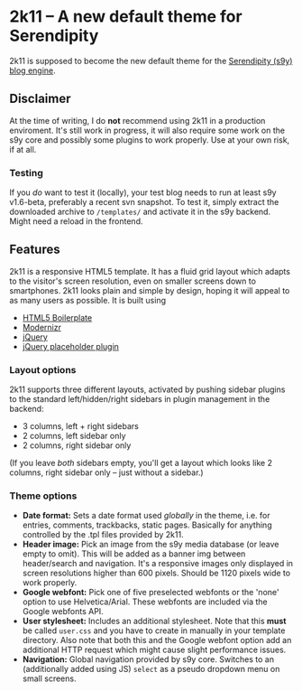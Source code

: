 # 2k11 – A new default theme for Serendipity

2k11 is supposed to become the new default theme for the [Serendipity (s9y) blog engine](http://s9y.org).

## Disclaimer

At the time of writing, I do **not** recommend using 2k11 in a production enviroment. It's still work in progress, it will also require some work on the s9y core and possibly some plugins to work properly. Use at your own risk, if at all.

### Testing

If you _do_ want to test it (locally), your test blog needs to run at least s9y v1.6-beta, preferably a recent svn snapshot. To test it, simply extract the downloaded archive to `/templates/` and activate it in the s9y backend. Might need a reload in the frontend.

## Features

2k11 is a responsive HTML5 template. It has a fluid grid layout which adapts to the visitor's screen resolution, even on smaller screens down to smartphones. 2k11 looks plain and simple by design, hoping it will appeal to as many users as possible. It is built using

* [HTML5 Boilerplate](http://h5bp.com)
* [Modernizr](http://www.modernizr.com)
* [jQuery](http://jquery.com)
* [jQuery placeholder plugin](https://github.com/mathiasbynens/Placeholder-jQuery-Plugin)

### Layout options

2k11 supports three different layouts, activated by pushing sidebar plugins to the standard left/hidden/right sidebars in plugin management in the backend:
    
* 3 columns, left + right sidebars
* 2 columns, left sidebar only
* 2 columns, right sidebar only

(If you leave _both_ sidebars empty, you'll get a layout which looks like 2 columns, right sidebar only – just without a sidebar.)

### Theme options

* **Date format:** Sets a date format used _globally_ in the theme, i.e. for entries, comments, trackbacks, static pages. Basically for anything controlled by the .tpl files provided by 2k11.
* **Header image:** Pick an image from the s9y media database (or leave empty to omit). This will be added as a banner img between header/search and navigation. It's a responsive images only displayed in screen resolutions higher than 600 pixels. Should be 1120 pixels wide to work properly.
* **Google webfont:** Pick one of five preselected webfonts or the 'none' option to use Helvetica/Arial. These webfonts are included via the Google webfonts API.
* **User stylesheet:** Includes an additional stylesheet. Note that this **must** be called `user.css` and you have to create in manually in your template directory. Also note that both this and the Google webfont option add an additional HTTP request which might cause slight performance issues.
* **Navigation:** Global navigation provided by s9y core. Switches to an (additionally added using JS) `select` as a pseudo dropdown menu on small screens.

